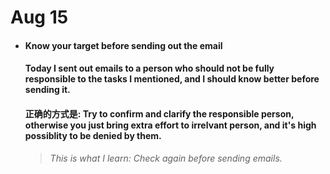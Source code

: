 # Aug 15

- #### Know your target before sending out the email

  #### Today I sent out emails to a person who should not be fully responsible to the tasks I mentioned, and I should know better before sending it.
  
  #### 正确的方式是: Try to confirm and clarify the responsible person, otherwise you just bring extra effort to irrelvant person, and it's high possiblity to be denied by them.

  
  > *This is what I learn: Check again before sending emails.*
